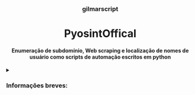 <h3><p align="center">gilmarscript</p></h3>

<h1 align="center">
 PyosintOffical
 </h1>
 
 <h4 align='center'>Enumeração de subdomínio, Web scraping e localização de nomes de usuário como scripts de automação escritos em python
<br></h4>

<details>
  <summary><h3>Informações breves: </h3></summary>

A principal funcionalidade deste programa foi dividida em 3 partes <br>
 * Find - Módulo para pesquisar nomes de uso formam uma lista de <b><i>326</i></b> websites
 * Scrap - Para desfazer um site para extrair todos os links de um determinado site e armazená-lo em um arquivo
 * Enum - Para automatizar a busca de subdomínios de um determinado domínio de diferentes serviços

 No módulo Scrap, os resultados são armazenados automaticamente na pasta <i> output/web </i> com o endereço IP do site como o nome do arquivo <br><br>
 Os serviços usados são<i> <b> Virus Total,PassiveDns,CrtSearch,ThreatCrowd</i></b><br>

 <details>
  <summary><h3>API: </h3></summary>
 <details>
 <b> Enum </b> módulo uma chave Api de <b>Virus total</b> que você pode obter de ir <a href="https://www.virustotal.com/gui/sign-in"> Aqui </a><br>
 
<img src = "https://github.com/d8rkmind/datacontainer/blob/main/data/pictures/mceclip0.png" width=1080p>
<img src = "https://github.com/d8rkmind/datacontainer/blob/main/data/pictures/Untitled.png" width=1080p>

<b>Paste</b> the key  inside api.json file:

<img src ="https://raw.githubusercontent.com/d8rkmind/datacontainer/main/data/pictures/Screenshot%20at%202021-09-16%2016-07-42.png" width=1080p>

<i> * se este passo não for feito, o total de vírus pode bloquear o seu pedido</i>
  
  <details>
  <summary><h3>Manual de instrução</h3></summary> 
   
   A seguir estão os subcomandos que funcionam este programa<br>

Arguments |Shot<br>form |Long<br>form| Functionality
----------|-- | ----|---------
 Name| -n| --name| Para especificar o nome de domínio ou nome de usuário a ser usado
 Module| -m| --module| Para especificar qual módulo usar
 Output | -o| --output| Para especificar o nome do arquivo de saída
 Thread | -t| --threads | Para especificar o número de threads a serem usados<br> <i> [ Não aplicável ao rastreamento da Web ] </i> 
  Limit| -l | --limit| para especificar o valor máximo de URLs da Web a serem rastreados<br><i> [Aplicável apenas ao rastreamento da Web ] </i>
 Verbose| -v| --verbose| Para habilitar o modo detalhado <br><i>[ Aplicável apenas à Enumeração ]</i>
 Ports| -p| --ports| Para especificar as portas a serem verificadas<br><i> [ Aplicável apenas à Enumeração ]</ii>
 Help | -h| --help| Para Mostrar as opções de ajuda
 <br>
   
   
# Instalação

````
git clone https://github.com/jovemsigilosodobembr/PyosintOffical.git
cd 
PyosintOffical

pip3 install -r requirements.txt  
````
   
  ###### Linux commands:

# Uso:

```
python3 pyosint.py [OPTIONS]
```


 ``` 
 python3 pyosint.py -m find -n exampleuser               <-- Username-caçar
 
 python3 pyosint.py -m scrap -n http://scanme.nmap.org   <-- Sucatando usando bot
 
 python3 pyosint.py -m enum -n google.com                <-- Enumeração de subdomínio
 ``` 
   
Visite o meu canal: 
